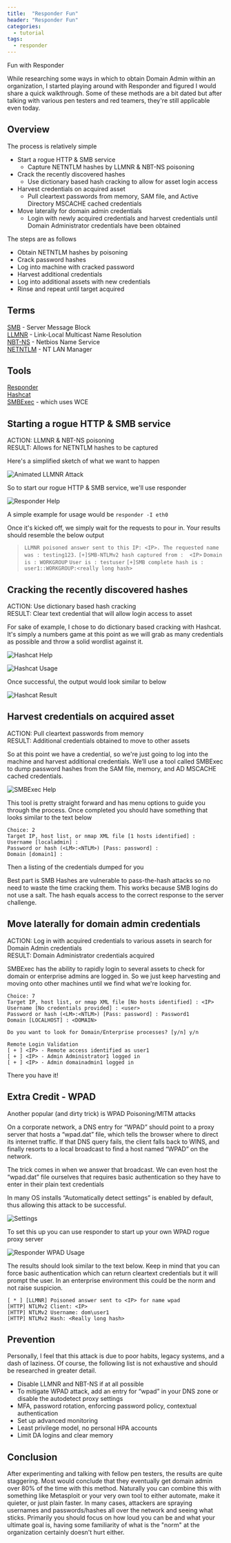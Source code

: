 ```yaml
---
title:  "Responder Fun"
header: "Responder Fun"
categories: 
  - tutorial
tags:
  - responder
---
```


Fun with Responder

While researching some ways in which to obtain Domain Admin within an organization, I started playing around with Responder and figured I would share a quick walkthrough. Some of these methods are a bit dated but after talking with various pen testers and red teamers, they're still applicable even today.  

## Overview  

The process is relatively simple  
- Start a rogue HTTP & SMB service
  - Capture NETNTLM hashes by LLMNR & NBT-NS poisoning
- Crack the recently discovered hashes
  - Use dictionary based hash cracking to allow for asset login access
- Harvest credentials on acquired asset
  - Pull cleartext passwords from memory, SAM file, and Active Directory MSCACHE cached credentials
- Move laterally for domain admin credentials
  - Login with newly acquired credentials and harvest credentials until Domain Administrator credentials have been obtained

The steps are as follows  
- Obtain NETNTLM hashes by poisoning  
- Crack password hashes  
- Log into machine with cracked password  
- Harvest additional credentials  
- Log into additional assets with new credentials  
- Rinse and repeat until target acquired  

## Terms  
[SMB](https://en.wikipedia.org/wiki/Server_Message_Block) - Server Message Block  
[LLMNR](https://en.wikipedia.org/wiki/Link-Local_Multicast_Name_Resolution) -  Link-Local Multicast Name Resolution  
[NBT-NS](https://en.wikipedia.org/wiki/NetBIOS) - Netbios Name Service  
[NETNTLM](https://en.wikipedia.org/wiki/NT_LAN_Manager) - NT LAN Manager  

## Tools  
[Responder](https://github.com/SpiderLabs/Responder)  
[Hashcat](https://hashcat.net/hashcat/)  
[SMBExec](https://github.com/pentestgeek/smbexec) - which uses WCE  

## Starting a rogue HTTP & SMB service  
ACTION: LLMNR & NBT-NS poisoning  
RESULT: Allows for NETNTLM hashes to be captured  

Here's a simplified sketch of what we want to happen  

![Animated LLMNR Attack](/assets/images/animated_llmnr_attack.gif)  

So to start our rogue HTTP & SMB service, we'll use responder  

![Responder Help](/assets/images/responder_help.JPG)  

A simple example for usage would be `responder -I eth0`  

Once it's kicked off, we simply wait for the requests to pour in. Your results should resemble the below output  

> `LLMNR poisoned answer sent to this IP: <IP>. The requested name was : testing123.`
> `[+]SMB-NTLMv2 hash captured from :  <IP>`
> `Domain is : WORKGROUP`
> `User is : testuser`
> `[+]SMB complete hash is : user1::WORKGROUP:<really long hash>`  

## Cracking the recently discovered hashes  
ACTION: Use dictionary based hash cracking  
RESULT: Clear text credential that will allow login access to asset  

For sake of example, I chose to do dictionary based cracking with Hashcat. It's simply a numbers game at this point as we will grab as many credentials as possible and throw a solid wordlist against it.  

![Hashcat Help](/assets/images/hashcat_help.JPG)  

![Hashcat Usage](/assets/images/hashcat_usage.JPG)  

Once successful, the output would look similar to below  

![Hashcat Result](/assets/images/hashcat_result.JPG)  


## Harvest credentials on acquired asset  
ACTION: Pull cleartext passwords from memory  
RESULT: Additional credentials obtained to move to other assets  

So at this point we have a credential, so we're just going to log into the machine and harvest additional credentials. We’ll use a tool called SMBExec to dump password hashes from the SAM file, memory, and AD MSCACHE cached credentials.  

![SMBExec Help](/assets/images/smbexec_help.JPG)  

This tool is pretty straight forward and has menu options to guide you through the process. Once completed you should have something that looks similar to the text below  

```
Choice: 2
Target IP, host list, or nmap XML file [1 hosts identified] : 
Username [localadmin] : 
Password or hash (<LM>:<NTLM>) [Pass: password] : 
Domain [domain1] :
```   

Then a listing of the credentials dumped for you  

Best part is SMB Hashes are vulnerable to pass-the-hash attacks so no need to waste the time cracking them. This works because SMB logins do not use a salt. The hash equals access to the correct response to the server challenge.  

## Move laterally for domain admin credentials  
ACTION: Log in with acquired credentials to various assets in search for Domain Admin credentials  
RESULT: Domain Administrator credentials acquired  

SMBExec has the ability to rapidly login to several assets to check for domain or enterprise admins are logged in. So we just keep harvesting and moving onto other machines until we find what we're looking for.  

```
Choice: 7
Target IP, host list, or nmap XML file [No hosts identified] : <IP>
Username [No credentials provided] : <user>
Password or hash (<LM>:<NTLM>) [Pass: password] : Password1
Domain [LOCALHOST] : <DOMAIN>

Do you want to look for Domain/Enterprise processes? [y/n] y/n

Remote Login Validation
[ + ] <IP> - Remote access identified as user1
[ + ] <IP> - Admin Administrator1 logged in
[ + ] <IP> - Admin domainadmin1 logged in
```   

There you have it!  

## Extra Credit - WPAD  
Another popular (and dirty trick) is WPAD Poisoning/MITM attacks  

On a corporate network, a DNS entry for “WPAD” should point to a proxy server that hosts a “wpad.dat” file, which tells the browser where to direct its internet traffic. If that DNS query fails, the client falls back to WINS, and finally resorts to a local broadcast to find a host named “WPAD” on the network.  

The trick comes in when we answer that broadcast. We can even host the “wpad.dat” file ourselves that requires basic authentication so they have to enter in their plain text credentials  

In many OS installs “Automatically detect settings” is enabled by default, thus allowing this attack to be successful.  

![Settings](/assets/images/responder.gif)  

To set this up you can use responder to start up your own WPAD rogue proxy server  

![Responder WPAD Usage](/assets/images/wpad_usage.JPG)  

The results should look similar to the text below. Keep in mind that you can force basic authentication which can return cleartext credentials but it will prompt the user. In an enterprise environment this could be the norm and not raise suspicion.  

```
[ * ] [LLMNR] Poisoned answer sent to <IP> for name wpad
[HTTP] NTLMv2 Client: <IP>
[HTTP] NTLMv2 Username: dom\user1
[HTTP] NTLMv2 Hash: <Really long hash>
```  

## Prevention  
Personally, I feel that this attack is due to poor habits, legacy systems, and a dash of laziness. Of course, the following list is not exhaustive and should be researched in greater detail.  

- Disable LLMNR and NBT-NS if at all possible  
- To mitigate WPAD attack, add an entry for “wpad” in your DNS zone or disable the autodetect  proxy settings  
- MFA, password rotation, enforcing password policy, contextual authentication  
- Set up advanced monitoring  
- Least privilege model, no personal HPA accounts  
- Limit DA logins and clear memory  

## Conclusion  

After experimenting and talking with fellow pen testers, the results are quite staggering. Most would conclude that they eventually get domain admin over 80% of the time with this method. Naturally you can combine this with something like Metasploit or your very own tool to either automate, make it quieter, or just plain faster. In many cases, attackers are spraying usernames and passwords/hashes all over the network and seeing what sticks. Primarily you should focus on how loud you can be and what your ultimate goal is, having some familiarity of what is the "norm" at the organization certainly doesn't hurt either.  
